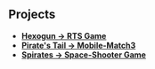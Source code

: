 ## Projects
<ul>
  <li><b><a href="https://github.com/samarancona/PortFolio/blob/main/Projects/Hexogun.md"> Hexogun -> RTS Game </b></a></li>
  <li><b><a href="https://github.com/samarancona/PortFolio/blob/main/Projects/Pirate's Tail.md"> Pirate's Tail -> Mobile-Match3 </b></a></li>
  <li><b><a href="https://github.com/samarancona/PortFolio/blob/main/Projects/Spirates.md"> Spirates -> Space-Shooter Game </b></a></li>
</ul>

